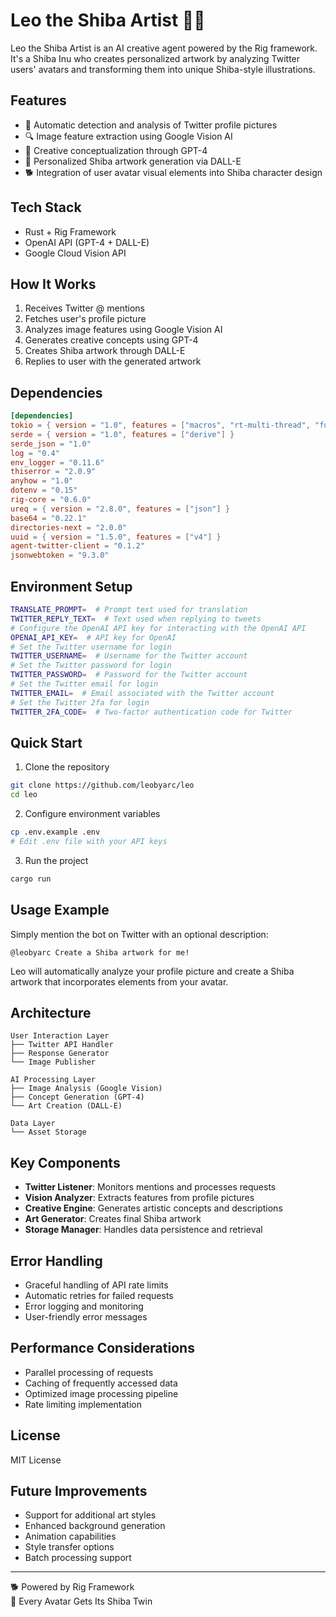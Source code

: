 # Leo the Shiba Artist 🐕‍🎨

Leo the Shiba Artist is an AI creative agent powered by the Rig framework. It's a Shiba Inu who creates personalized artwork by analyzing Twitter users' avatars and transforming them into unique Shiba-style illustrations.

## Features

- 🎯 Automatic detection and analysis of Twitter profile pictures
- 🔍 Image feature extraction using Google Vision AI
- 🤖 Creative conceptualization through GPT-4
- 🎨 Personalized Shiba artwork generation via DALL-E
- 🐕 Integration of user avatar visual elements into Shiba character design

## Tech Stack

- Rust + Rig Framework
- OpenAI API (GPT-4 + DALL-E)
- Google Cloud Vision API

## How It Works

1. Receives Twitter @ mentions
2. Fetches user's profile picture
3. Analyzes image features using Google Vision AI
4. Generates creative concepts using GPT-4
5. Creates Shiba artwork through DALL-E
6. Replies to user with the generated artwork

## Dependencies

```toml
[dependencies]
tokio = { version = "1.0", features = ["macros", "rt-multi-thread", "full"] }
serde = { version = "1.0", features = ["derive"] }
serde_json = "1.0"
log = "0.4"
env_logger = "0.11.6"
thiserror = "2.0.9"
anyhow = "1.0"
dotenv = "0.15"
rig-core = "0.6.0"
ureq = { version = "2.8.0", features = ["json"] }
base64 = "0.22.1"
directories-next = "2.0.0"
uuid = { version = "1.5.0", features = ["v4"] }
agent-twitter-client = "0.1.2"
jsonwebtoken = "9.3.0"
```

## Environment Setup

```bash
TRANSLATE_PROMPT=  # Prompt text used for translation
TWITTER_REPLY_TEXT=  # Text used when replying to tweets
# Configure the OpenAI API key for interacting with the OpenAI API
OPENAI_API_KEY=  # API key for OpenAI
# Set the Twitter username for login
TWITTER_USERNAME=  # Username for the Twitter account
# Set the Twitter password for login
TWITTER_PASSWORD=  # Password for the Twitter account
# Set the Twitter email for login
TWITTER_EMAIL=  # Email associated with the Twitter account
# Set the Twitter 2fa for login
TWITTER_2FA_CODE=  # Two-factor authentication code for Twitter
```

## Quick Start

1. Clone the repository
```bash
git clone https://github.com/leobyarc/leo
cd leo
```

2. Configure environment variables
```bash
cp .env.example .env
# Edit .env file with your API keys
```

3. Run the project
```bash
cargo run
```

## Usage Example

Simply mention the bot on Twitter with an optional description:

```
@leobyarc Create a Shiba artwork for me!
```

Leo will automatically analyze your profile picture and create a Shiba artwork that incorporates elements from your avatar.

## Architecture

```
User Interaction Layer
├── Twitter API Handler
├── Response Generator
└── Image Publisher

AI Processing Layer
├── Image Analysis (Google Vision)
├── Concept Generation (GPT-4)
└── Art Creation (DALL-E)

Data Layer
└── Asset Storage
```

## Key Components

- **Twitter Listener**: Monitors mentions and processes requests
- **Vision Analyzer**: Extracts features from profile pictures
- **Creative Engine**: Generates artistic concepts and descriptions
- **Art Generator**: Creates final Shiba artwork
- **Storage Manager**: Handles data persistence and retrieval

## Error Handling

- Graceful handling of API rate limits
- Automatic retries for failed requests
- Error logging and monitoring
- User-friendly error messages

## Performance Considerations

- Parallel processing of requests
- Caching of frequently accessed data
- Optimized image processing pipeline
- Rate limiting implementation

## License

MIT License

## Future Improvements

- Support for additional art styles
- Enhanced background generation
- Animation capabilities
- Style transfer options
- Batch processing support

---

🐕 Powered by Rig Framework  
🎨 Every Avatar Gets Its Shiba Twin
